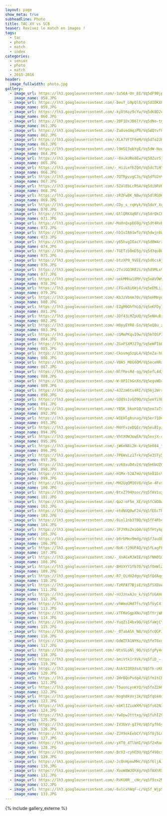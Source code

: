 ```yaml
---
layout: page
show_meta: true
subheadline: Photo
title: TAC XV vs SCB
teaser: Revivez le match en images !
tags:
  - tac
  - photo
  - match
  - index
categories:
  - senior
  - photo
  - match
  - 2015-2016
header:
  image_fullwidth: photo.jpg
gallery:
  - image_url: https://lh3.googleusercontent.com/-1u56A-Un_BI/Vq5dF98jpRI/AAAAAAAASxI/VU7A_dmR-kwWDd8vxjEux7OYkkjAi-n-QCHM
    image_name: 058.JPG
  - image_url: https://lh3.googleusercontent.com/-BeuT_G9pQl8/Vq5dIDKXkVI/AAAAAAAASxY/S63aaYEYBtcPs97pFb2QF2ZgXtqZurU3gCHM
    image_name: 059.JPG
  - image_url: https://lh3.googleusercontent.com/-kyXtKoz9cYw/Vq5dK0D2ccI/AAAAAAAASxk/hckfI53HZtcQH9T00vqCFrQT_-Mt0-JUQCHM
    image_name: 060.JPG
  - image_url: https://lh3.googleusercontent.com/-20F1DxJB6lY/Vq5dNo-tmzI/AAAAAAAASx0/RDWDGNNCaT0u5Zo7xGES5qd9zstXiP4AgCHM
    image_name: 061.JPG
  - image_url: https://lh3.googleusercontent.com/-Za8vedAqzP8/Vq5dQtvfUHI/AAAAAAAASyE/GjpzIlr_x9Akbg5e7HdjGe6gfGk7NTFbwCHM
    image_name: 062.JPG
  - image_url: https://lh3.googleusercontent.com/-XLA7VFIF6eM/Vq5dTo2JRSI/AAAAAAAASyU/KXmzRePL6ZMH63oifaO1xvXxFUJUifRigCHM
    image_name: 063.JPG
  - image_url: https://lh3.googleusercontent.com/-l9H5E3xbYgE/Vq5dW-NveRI/AAAAAAAASyo/-IjwEYq2u6kI2H4iVItnGjUnoCnSZyLkgCHM
    image_name: 064.JPG
  - image_url: https://lh3.googleusercontent.com/--8xukURo8Ew/Vq5dZurSj3I/AAAAAAAASy4/LJ0AXXoqgxItWrz0GpvWUnBGFIBH-qMOACHM
    image_name: 065.JPG
  - image_url: https://lh3.googleusercontent.com/-_HiiLmfbZQ4/Vq5dcTLHT6I/AAAAAAAASzI/cHUNz7Gq2zoI3oBCBEAurKTEUof4Lz2LACHM
    image_name: 066.JPG
  - image_url: https://lh3.googleusercontent.com/-7QTRpvvgC3s/Vq5dfU2nVPI/AAAAAAAASzY/hhgkrpEJEzgPgKVLh5Eo8rsO3WqitQ7FACHM
    image_name: 067.JPG
  - image_url: https://lh3.googleusercontent.com/-5ZalEbLcRS4/Vq5dibRVKpI/AAAAAAAASzk/yOiPk8U0AV04IjvNN1ldiIuG-NYU2Vs1wCHM
    image_name: 068.JPG
  - image_url: https://lh3.googleusercontent.com/-zRZFwBK_NBw/Vq5dlRGOOII/AAAAAAAASz0/gvMYI76tp5kqQbwsjGX96gbd3O83AnLywCHM
    image_name: 069.JPG
  - image_url: https://lh3.googleusercontent.com/-CDy_s_rqHyk/Vq5doY_XojI/AAAAAAAAS0I/mkCYb13puI4NAa9dgT_6OAIwHUzyrdI4QCHM
    image_name: 070.JPG
  - image_url: https://lh3.googleusercontent.com/-GtlQRKXqNFc/Vq5drQkCPGI/AAAAAAAAS0Y/pWozQgbGLoouTB7bHqXpp7lN_OaBgNhaQCHM
    image_name: 071.JPG
  - image_url: https://lh3.googleusercontent.com/-MoXnQxpDEOg/Vq5dt4Rvb4I/AAAAAAAAS0o/tbcfD48r4QQhCF53pz24WmgZe6hrJJPGACHM
    image_name: 072.JPG
  - image_url: https://lh3.googleusercontent.com/-hb1v2A61wTo/Vq5dwjnbWaI/AAAAAAAAS04/m4qT6P9gFqMK603Npqu6VO6I3kNCd8CkwCHM
    image_name: 073.JPG
  - image_url: https://lh3.googleusercontent.com/-y65hvgIOacY/Vq5d0W4rzcI/AAAAAAAAS1M/SBzmBCgIEaYVZ8PFhM4pOaCZY0k6FL87QCHM
    image_name: 074.JPG
  - image_url: https://lh3.googleusercontent.com/-TGETzb8mD5g/Vq5d3qoBQRI/AAAAAAAAS1c/ylgDHbxTAuUEHJVnCJlHWtVcHI2GFPCCgCHM
    image_name: 075.JPG
  - image_url: https://lh3.googleusercontent.com/-btzXP0_9VEE/Vq5d6csAjeI/AAAAAAAAS1w/WeLCjLmIl-wdPMmKvt2AocnV3nD-mw3QgCHM
    image_name: 076.JPG
  - image_url: https://lh3.googleusercontent.com/-2fxiGQ3RE2s/Vq5d9MLx9sI/AAAAAAAAS18/uNVWDdvTZYIeJjYDICpYGM2RbyNQReh5QCHM
    image_name: 077.JPG
  - image_url: https://lh3.googleusercontent.com/-uekMMHa18MY/Vq5eAVOWV4I/AAAAAAAAS2Q/vF73EV91-wI5zfD4LWzhaPhMRg7ZfrC2gCHM
    image_name: 078.JPG
  - image_url: https://lh3.googleusercontent.com/-CFGukBi6Wj4/Vq5eEMLiIFI/AAAAAAAAS2g/ZiiBCfIWdMUH4KdQewwywgY6KaCTiUKVwCHM
    image_name: 079.JPG
  - image_url: https://lh3.googleusercontent.com/-KbJzVbnm7Oc/Vq5eHMmyuMI/AAAAAAAAS2w/Sm5mLozUjro0tQLsBw5aIPHnvhwjfeuZgCHM
    image_name: 080.JPG
  - image_url: https://lh3.googleusercontent.com/-EZgM9OhfhLQ/Vq5eKFDylaI/AAAAAAAAS28/NPCS8od-W7QVMyVI1Mx3ID7jz4CPVfacACHM
    image_name: 081.JPG
  - image_url: https://lh3.googleusercontent.com/-JDf43LMZpUQ/Vq5eNHuBiwI/AAAAAAAAS3M/LEE1gK_0BGAG_3Z37PPglpStb_Apc_kWQCHM
    image_name: 082.JPG
  - image_url: https://lh3.googleusercontent.com/-H0yyEYR8-Eo/Vq5eQBu_z5I/AAAAAAAAS3c/e3hMJO880PM_BavBp0TqgIAeyR1aMujLQCHM
    image_name: 083.JPG
  - image_url: https://lh3.googleusercontent.com/-cGMmPKqvI9w/Vq5eTOSPIFI/AAAAAAAAS3s/_JCWkPWjqmYNbVYrHQwT7bbzotUyrBRAQCHM
    image_name: 084.JPG
  - image_url: https://lh3.googleusercontent.com/-ZGxFSXMJ27g/Vq5eWFIbE1I/AAAAAAAAS4E/KQyDrnOfTA8cKREOAxkhmAe-29q6goSvACHM
    image_name: 085.JPG
  - image_url: https://lh3.googleusercontent.com/-Cksvmg5zpL4/Vq5eZa-hO-I/AAAAAAAAS4Q/sUnu0mOy13kykcm169fm91_u20HriylJACHM
    image_name: 086.JPG
  - image_url: https://lh3.googleusercontent.com/-VBA5_M8G6OM/Vq5eceNRahI/AAAAAAAAS4k/eGBtQbkpo5Mon8ypDno7QY7FZt6-04TXACHM
    image_name: 087.JPG
  - image_url: https://lh3.googleusercontent.com/-NlfMesRd-qg/Vq5efL4dJ5I/AAAAAAAAS40/edBxJUvf5KMSpQJ6V_DhSHPuw7hnRLw7ACHM
    image_name: 088.JPG
  - image_url: https://lh3.googleusercontent.com/-W-UPIChGnXo/Vq5egvWDcvI/AAAAAAAAS5A/65ouLUA_CSg5AmNm_EjcOI2OBzhbBtzqwCHM
    image_name: 089.JPG
  - image_url: https://lh3.googleusercontent.com/-4JZzm6tv4RI/Vq5ej2WrsaI/AAAAAAAAS5U/yOn6XPeHtmcecE5tzbszeimT9vSF26A-wCHM
    image_name: 090.JPG
  - image_url: https://lh3.googleusercontent.com/-GDd9s1vGO9Q/Vq5emYi9kQI/AAAAAAAAS5k/LcOsOLTY8pMPaGRn1LkmR4X9PP0pBJ9WgCHM
    image_name: 091.JPG
  - image_url: https://lh3.googleusercontent.com/-YB5K_bkxH1Q/Vq5eo7aTsOI/AAAAAAAAS50/RRpdQ4B8wbEiUtGRuCwAx9qgqN91P8CnQCHM
    image_name: 092.JPG
  - image_url: https://lh3.googleusercontent.com/-WIEHlghsnag/Vq5er71DC0I/AAAAAAAAS6E/ZjS7eLCnDVwrJ8NPK73WEGLRebLcAPGnQCHM
    image_name: 093.JPG
  - image_url: https://lh3.googleusercontent.com/-M4YFvzeDGEc/Vq5eu81yi-I/AAAAAAAAS6Y/gXm030InVIwQP5Kekvuw6qbzSiFhErHQwCHM
    image_name: 094.JPG
  - image_url: https://lh3.googleusercontent.com/-VhtXOWJowEA/Vq5exjX-cfI/AAAAAAAAS6k/DU5zkPa0WBUcZ7udbQ6fF6pXL3Uqqd5ggCHM
    image_name: 095.JPG
  - image_url: https://lh3.googleusercontent.com/-jW6eN8i2H-k/Vq5e084_tyI/AAAAAAAAS60/khqvyZWt2001daFJ2AgUCu-KTmigFEyhgCHM
    image_name: 096.JPG
  - image_url: https://lh3.googleusercontent.com/-7P6WvLz1Trk/Vq5e3STy5yI/AAAAAAAAS7E/mxBx10QbW2cD3rdjjvFUTQEK_Epz4Mr8wCHM
    image_name: 097.JPG
  - image_url: https://lh3.googleusercontent.com/-vz68xuD4v24/Vq5e6bUZG6I/AAAAAAAAS7Y/KHOOY4m3E8kG6w7aKUjeHOTqn-uv6NTWACHM
    image_name: 098.JPG
  - image_url: https://lh3.googleusercontent.com/-H1Mx-52A7mU/Vq5e81bsVvI/AAAAAAAAS7k/BznmreMfl18SoWuzGzH3IyirSvp0xzZ4gCHM
    image_name: 099.JPG
  - image_url: https://lh3.googleusercontent.com/-MH2UqQM16V8/Vq5e-4FvsaI/AAAAAAAAS7s/hXoa-hND_6MwsEh7xXAZSKV-YIMVTmTEwCHM
    image_name: 100.JPG
  - image_url: https://lh3.googleusercontent.com/-BtxZ704Xooc/Vq5fAV1uzuI/AAAAAAAAS70/v_q1L5f-AIYJHjQYzlfL2OMgF2plWobzwCHM
    image_name: 101.JPG
  - image_url: https://lh3.googleusercontent.com/-Qa2-oF5m_XE/Vq5fCbD8wgI/AAAAAAAAS78/LQMsVU4rl1QINPlWS4UAe1jlkPgntMjKQCHM
    image_name: 102.JPG
  - image_url: https://lh3.googleusercontent.com/-otdNUQ0wF24/Vq5fEEcTRbI/AAAAAAAAS8E/z-UMic3lxy4nkbfmyZjGXVj7GEEPqqy1wCHM
    image_name: 103.JPG
  - image_url: https://lh3.googleusercontent.com/-9inl1nb3TBQ/Vq5fF4RbcoI/AAAAAAAAS8M/fcfgexygKDQmcpqztGtHM0Ecup4dNC_IgCHM
    image_name: 104.JPG
  - image_url: https://lh3.googleusercontent.com/-3FJYRsZeiO4/Vq5fHtyhpxI/AAAAAAAAS8U/1ir50yJ1wlk6tx7uwvC-bIUnZn_sVn0zACHM
    image_name: 105.JPG
  - image_url: https://lh3.googleusercontent.com/-b0rbMmx9mdg/Vq5fJauOkJI/AAAAAAAAS8c/wKYH_i4970YPe3YIjkei8oBf1MuzSCaPACHM
    image_name: 106.JPG
  - image_url: https://lh3.googleusercontent.com/-NoK-YJ9UPAQ/Vq5fLagFkeI/AAAAAAAAS8k/1grODe8sQ3gewOuNPto_64oUQR_EdbP1wCHM
    image_name: 107.JPG
  - image_url: https://lh3.googleusercontent.com/-_XnAGxMJWIE/Vq5fNN01m9I/AAAAAAAAS8s/qW4bXZXXoj8TYxb1o19tVuNRmwq0SzvOQCHM
    image_name: 108.JPG
  - image_url: https://lh3.googleusercontent.com/-BHVXYY1fb70/Vq5fOmWlZsI/AAAAAAAAS80/M5DDiTqPhX8zcjU6MEmOQ7MVoM2cMoymgCHM
    image_name: 109.JPG
  - image_url: https://lh3.googleusercontent.com/-R7_QLHV2dgo/Vq5fQdAqgEI/AAAAAAAAS88/p9o7uhLmcYA58kkQESnG27QMQDoyPEgAgCHM
    image_name: 110.JPG
  - image_url: https://lh3.googleusercontent.com/-TzRPAY7BjiE/Vq5fSX8voJI/AAAAAAAAS9E/y6fpfEIKZZMYjuH3VdpcJCHYsck2xBFpgCHM
    image_name: 111.JPG
  - image_url: https://lh3.googleusercontent.com/-nUJznxAJo_k/Vq5fUGAH8QI/AAAAAAAAS9M/_1jenbuEmpkGk0YVaLLO8Z68KBvbEGJxwCHM
    image_name: 112.JPG
  - image_url: https://lh3.googleusercontent.com/-vhWmoUHd7fs/Vq5fVyC415I/AAAAAAAAS9U/xOIR8iHMjvYZkGlOGJezHvEZBu5wELn8ACHM
    image_name: 113.JPG
  - image_url: https://lh3.googleusercontent.com/-xTFKeGgpXNo/Vq5fYrjWHGI/AAAAAAAAS9c/osQUQshuk_k5YqC-OxDJ8jplZRSd73uIQCHM
    image_name: 114.JPG
  - image_url: https://lh3.googleusercontent.com/-YuqZsI4bx9Q/Vq5faWjCYsI/AAAAAAAAS9k/DLC-rWytBOkfPIQdTni1EBwCeRSjecEcACHM
    image_name: 115.JPG
  - image_url: https://lh3.googleusercontent.com/-_0TabASh_N8/Vq5fcQGPJkI/AAAAAAAAS9s/QH0CIbsDv6MM_3zXjC2aFqgUwra12dtfgCHM
    image_name: 116.JPG
  - image_url: https://lh3.googleusercontent.com/-GdWZFA1NYKo/Vq5feT6xgdI/AAAAAAAAS90/VcZ_nkP9p0ExHgtDWfV3PLC0nWGGPft2ACHM
    image_name: 117.JPG
  - image_url: https://lh3.googleusercontent.com/-UtsSLoNl_9Q/Vq5fgPy4d5I/AAAAAAAAS-A/7GalYdE_0ZAv3MNtd3HFoJPBkp3ljf4VgCHM
    image_name: 118.JPG
  - image_url: https://lh3.googleusercontent.com/-bmiVtk1rXVk/Vq5fiD_--8I/AAAAAAAAS-I/0vepmDXsjkgRRCGqBCyOcMbz0MjGnH15wCHM
    image_name: 119.JPG
  - image_url: https://lh3.googleusercontent.com/-AskY23RXds4/Vq5fk-oKRII/AAAAAAAAS-Q/BM8xy4l89rg9zbvCrX54cKb7MyGb_a3SgCHM
    image_name: 120.JPG
  - image_url: https://lh3.googleusercontent.com/-2HrBQoPvdg4/Vq5fm1tCDrI/AAAAAAAAS-Y/KmhDdz_NgrUzYLsxlVUbdFq3iE2wZDk7ACHM
    image_name: 121.JPG
  - image_url: https://lh3.googleusercontent.com/-T5uonLynKYQ/Vq5foZ2A0PI/AAAAAAAAS-g/zW4qW3azcpwzZny6nLIhPi8eEkm7_aujACHM
    image_name: 122.JPG
  - image_url: https://lh3.googleusercontent.com/-Hogh0kVxj3k/Vq5fqU44mCI/AAAAAAAAS-w/AmxNI_fIzsocTc9qvJfyGDfzbK3XbCt7QCHM
    image_name: 123.JPG
  - image_url: https://lh3.googleusercontent.com/-ebKlIZiuWXM/Vq5fs62N33I/AAAAAAAAS-s/Pk771m1vRoQSwX2r7XiXmy_LDgTm7ci1gCHM
    image_name: 124.JPG
  - image_url: https://lh3.googleusercontent.com/-YwOpwJtttxg/Vq5fuhIZ9_I/AAAAAAAAS-4/bJc-ndI7qhIIfcWDAHjf3DwDBpWlZCuogCHM
    image_name: 125.JPG
  - image_url: https://lh3.googleusercontent.com/-IV3UxV-gI74/Vq5fyf66y1I/AAAAAAAAS_A/_JNr_IclKq0aUl8fne7x96wFp2CYRSa0ACHM
    image_name: 126.JPG
  - image_url: https://lh3.googleusercontent.com/-ZJX9okEebCY/Vq5f0j5LmMI/AAAAAAAAS_I/vEWO3pkDsIwWBtyaP0Fyzb1tRs5dXANlQCHM
    image_name: 127.JPG
  - image_url: https://lh3.googleusercontent.com/-yXT0_4TlbHI/Vq5f2xRaoxI/AAAAAAAAS_Q/7HdyhpivI2IS2A_Grqrbou0h-qe5jqEbgCHM
    image_name: 128.JPG
  - image_url: https://lh3.googleusercontent.com/-BcV2-cyhEbU/Vq5f498csWI/AAAAAAAAS_Y/AJ0vgxmywrgdXWCMYNTZGX-n80GzJYZQQCHM
    image_name: 129.JPG
  - image_url: https://lh3.googleusercontent.com/-JcOnHpmvMHc/Vq5f6ljAJeI/AAAAAAAAS_g/g2HPbx671eQHBZBlPPJXIx8THEQ2GogQQCHM
    image_name: 130.JPG
  - image_url: https://lh3.googleusercontent.com/-XooW8WJOhXg/Vq5f8XhRS6I/AAAAAAAAS_o/40bREttyanwho4A0K4UOrQbQJC25niGlgCHM
    image_name: 131.JPG
  - image_url: https://lh3.googleusercontent.com/-RvKU0R__cNc/Vq5f9zx2MfI/AAAAAAAAS_w/Ilkm0iyYmSYfvzOtpBIOKAqd3OER7rzWACHM
    image_name: 132.JPG
  - image_url: https://lh3.googleusercontent.com/-6vlcxhWqF-c/Vq5f_WjpShI/AAAAAAAAS_4/Fkib0m7EgzoW0DdKULF-1n-XxAmSqo-IQCHM
    image_name: 133.JPG
---
```

{% include gallery_externe %}

